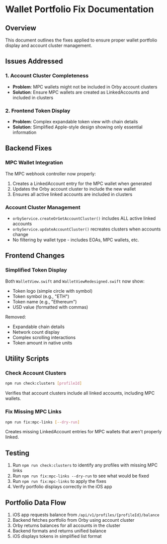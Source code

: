 # Wallet Portfolio Fix Documentation

## Overview
This document outlines the fixes applied to ensure proper wallet portfolio display and account cluster management.

## Issues Addressed

### 1. Account Cluster Completeness
- **Problem**: MPC wallets might not be included in Orby account clusters
- **Solution**: Ensure MPC wallets are created as LinkedAccounts and included in clusters

### 2. Frontend Token Display
- **Problem**: Complex expandable token view with chain details
- **Solution**: Simplified Apple-style design showing only essential information

## Backend Fixes

### MPC Wallet Integration
The MPC webhook controller now properly:
1. Creates a LinkedAccount entry for the MPC wallet when generated
2. Updates the Orby account cluster to include the new wallet
3. Ensures all active linked accounts are included in clusters

### Account Cluster Management
- `orbyService.createOrGetAccountCluster()` includes ALL active linked accounts
- `orbyService.updateAccountCluster()` recreates clusters when accounts change
- No filtering by wallet type - includes EOAs, MPC wallets, etc.

## Frontend Changes

### Simplified Token Display
Both `WalletView.swift` and `WalletViewRedesigned.swift` now show:
- Token logo (simple circle with symbol)
- Token symbol (e.g., "ETH")
- Token name (e.g., "Ethereum")
- USD value (formatted with commas)

Removed:
- Expandable chain details
- Network count display
- Complex scrolling interactions
- Token amount in native units

## Utility Scripts

### Check Account Clusters
```bash
npm run check:clusters [profileId]
```
Verifies that account clusters include all linked accounts, including MPC wallets.

### Fix Missing MPC Links
```bash
npm run fix:mpc-links [--dry-run]
```
Creates missing LinkedAccount entries for MPC wallets that aren't properly linked.

## Testing

1. Run `npm run check:clusters` to identify any profiles with missing MPC links
2. Run `npm run fix:mpc-links --dry-run` to see what would be fixed
3. Run `npm run fix:mpc-links` to apply the fixes
4. Verify portfolio displays correctly in the iOS app

## Portfolio Data Flow

1. iOS app requests balance from `/api/v1/profiles/{profileId}/balance`
2. Backend fetches portfolio from Orby using account cluster
3. Orby returns balances for all accounts in the cluster
4. Backend formats and returns unified balance
5. iOS displays tokens in simplified list format